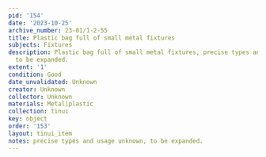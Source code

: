 ```yaml
---
pid: '154'
date: '2023-10-25'
archive_number: 23-01/1-2-55
title: Plastic bag full of small metal fixtures
subjects: Fixtures
description: Plastic bag full of small metal fixtures, precise types and usage unknown,
  to be expanded.
extent: '1'
condition: Good
date_unvalidated: Unknown
creator: Unknown
collector: Unknown
materials: Metal|plastic
collection: tinui
key: object
order: '153'
layout: tinui_item
notes: precise types and usage unknown, to be expanded.
---
```

